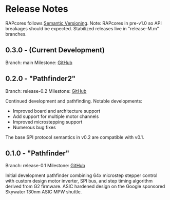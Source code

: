 # Release Notes


RAPcores follows [Semantic Versioning](https://semver.org/). 
Note: RAPcores in pre-v1.0 so API breakages should be expected.
Stabilized releases live in "release-M.m" branches.


## 0.3.0 - (Current Development)

Branch: main
Milestone: [GitHub](https://github.com/RAPcores/rapcores/milestone/3)


## 0.2.0 - "Pathfinder2"

Branch: release-0.2
Milestone: [GitHub](https://github.com/RAPcores/rapcores/milestone/2)

Continued development and pathfinding. Notable developments:
- Improved board and architecture support
- Add support for multiple motor channels
- Improved microstepping support
- Numerous bug fixes

The base SPI protocol semantics in v0.2 are compatible with v0.1. 

## 0.1.0 - "Pathfinder"

Branch: release-0.1
Milestone: [GitHub](https://github.com/RAPcores/rapcores/milestone/1)

Initial development pathfinder combining 64x microstep stepper control with custom
design motor inverter, SPI bus, and step timing algorithm derived from G2 firmware.
ASIC hardened design on the Google sponsored Skywater 130nm ASIC MPW shuttle.
